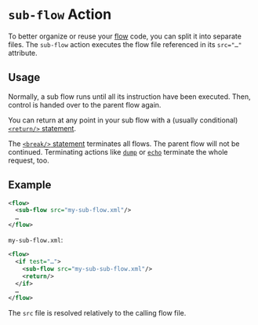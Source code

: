 # `sub-flow` Action

To better organize or reuse your [flow](../flow.md) code, you can split it into separate files.
The `sub-flow` action executes the flow file referenced in its `src="…"` attribute.

## Usage

Normally, a sub flow runs until all its instruction have been executed. Then,
control is handed over to the parent flow again.

You can return at any point in your sub flow with a (usually conditional) [`<return/>` statement](../flow.md#return).

The [`<break/>` statement](../flow.md#break) terminates all flows. The parent flow will not be
continued. Terminating actions like [`dump`](dump.md) or
[`echo`](echo.md) terminate the whole request, too.

## Example

```xml
<flow>
  <sub-flow src="my-sub-flow.xml"/>
  …
</flow>
```

`my-sub-flow.xml`:
```xml
<flow>
  <if test="…">
    <sub-flow src="my-sub-sub-flow.xml"/>
    <return/>
  </if>
  …
</flow>
```

The `src` file is resolved relatively to the calling flow file.
